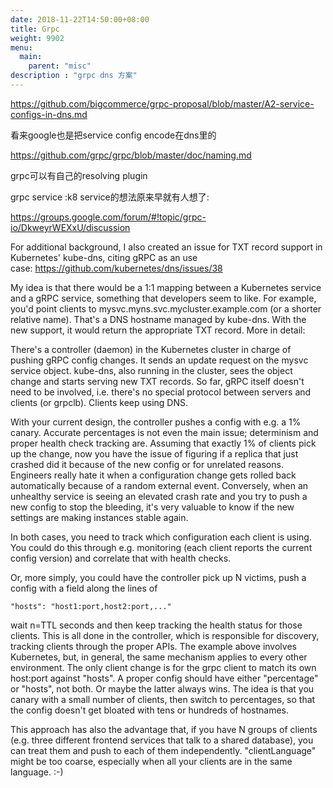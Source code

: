 ```yaml
---
date: 2018-11-22T14:50:00+08:00
title: Grpc
weight: 9902
menu:
  main:
    parent: "misc"
description : "grpc dns 方案"
---
```


https://github.com/bigcommerce/grpc-proposal/blob/master/A2-service-configs-in-dns.md 

看来google也是把service config encode在dns里的



https://github.com/grpc/grpc/blob/master/doc/naming.md 

grpc可以有自己的resolving plugin

grpc service :k8 service的想法原来早就有人想了:

https://groups.google.com/forum/#!topic/grpc-io/DkweyrWEXxU/discussion 

For additional background, I also created an issue for TXT record support in Kubernetes' kube-dns, citing gRPC as an use case: https://github.com/kubernetes/dns/issues/38

My idea is that there would be a 1:1 mapping between a Kubernetes service and a gRPC service, something that developers seem to like. For example, you'd point clients to mysvc.myns.svc.mycluster.example.com (or a shorter relative name). That's a DNS hostname managed by kube-dns. With the new support, it would return the appropriate TXT record. More in detail:

There's a controller (daemon) in the Kubernetes cluster in charge of pushing gRPC config changes. It sends an update request on the mysvc service object. kube-dns, also running in the cluster, sees the object change and starts serving new TXT records. So far, gRPC itself doesn't need to be involved, i.e. there's no special protocol between servers and clients (or grpclb). Clients keep using DNS.

With your current design, the controller pushes a config with e.g. a 1% canary. Accurate percentages is not even the main issue; determinism and proper health check tracking are. Assuming that exactly 1% of clients pick up the change, now you have the issue of figuring if a replica that just crashed did it because of the new config or for unrelated reasons. Engineers really hate it when a configuration change gets rolled back automatically because of a random external event. Conversely, when an unhealthy service is seeing an elevated crash rate and you try to push a new config to stop the bleeding, it's very valuable to know if the new settings are making instances stable again. 

In both cases, you need to track which configuration each client is using. You could do this through e.g. monitoring (each client reports the current config version) and correlate that with health checks.

Or, more simply, you could have the controller pick up N victims, push a config with a field along the lines of

`"hosts": "host1:port,host2:port,..."`

wait n=TTL seconds and then keep tracking the health status for those clients. This is all done in the controller, which is responsible for discovery, tracking clients through the proper APIs. The example above involves Kubernetes, but, in general, the same mechanism applies to every other environment. The only client change is for the grpc client to match its own host:port against "hosts". A proper config should have either "percentage" or "hosts", not both. Or maybe the latter always wins. The idea is that you canary with a small number of clients, then switch to percentages, so that the config doesn't get bloated with tens or hundreds of hostnames.

This approach has also the advantage that, if you have N groups of clients (e.g. three different frontend services that talk to a shared database), you can treat them and push to each of them independently. "clientLanguage" might be too coarse, especially when all your clients are in the same language. :-)
